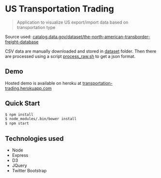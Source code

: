# US Transportation Trading

> Application to visualize US export/import data based on transportation type

Source used: [catalog.data.gov/dataset/the-north-american-transborder-freight-database](https://catalog.data.gov/dataset/the-north-american-transborder-freight-database)

CSV data are manually downloaded and stored in [dataset](dataset) folder. Then there are processed using a script [process_raw.sh](dataset/process_raw.sh) to get a json format.

Demo
-----

Hosted demo is available on heroku at [transportation-trading.herokuapp.com](http://transportation-trading.herokuapp.com/)

Quick Start
-----

```sh
$ npm install
$ node_modules/.bin/bower install
$ npm start
```

Technologies used
-----

* Node 
* Express 
* D3 
* JQuery 
* Twitter Bootstrap 
